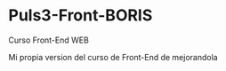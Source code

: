 Puls3-Front-BORIS
=================

Curso Front-End WEB

Mi propia version del curso de Front-End de mejorandola
